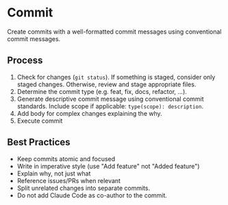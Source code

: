 # Commit

Create commits with a well-formatted commit messages
using conventional commit messages.

## Process

1. Check for changes (`git status`). If something is staged, consider only staged changes.
Otherwise, review and stage appropriate files.
2. Determine the commit type (e.g. feat, fix, docs, refactor, ...).
3. Generate descriptive commit message using conventional commit standards.
Include scope if applicable: `type(scope): description`.
5. Add body for complex changes explaining the why.
6. Execute commit

## Best Practices

- Keep commits atomic and focused
- Write in imperative style (use "Add feature" not "Added feature")
- Explain why, not just what
- Reference issues/PRs when relevant
- Split unrelated changes into separate commits.
- Do not add Claude Code as co-author to the commit.
